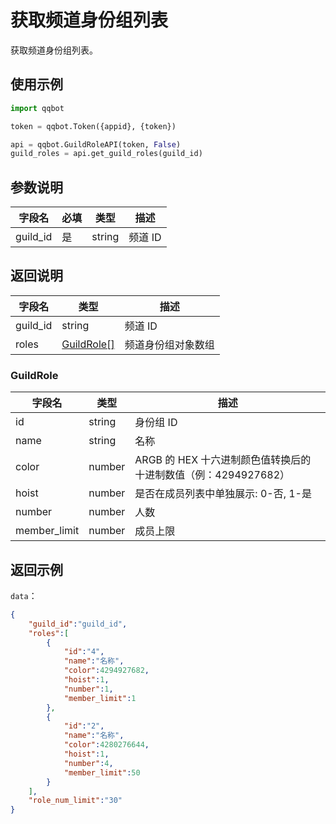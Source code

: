 # 获取频道身份组列表

获取频道身份组列表。

## 使用示例

```python
import qqbot

token = qqbot.Token({appid}, {token})

api = qqbot.GuildRoleAPI(token, False)
guild_roles = api.get_guild_roles(guild_id)
```

## 参数说明

| 字段名  | 必填 | 类型   | 描述    |
| ------- | ---- | ------ | ------- |
| guild_id | 是   | string | 频道 ID |

## 返回说明

| 字段名   | 类型                    | 描述               |
| -------- | ----------------------- | ------------------ |
| guild_id | string                  | 频道 ID            |
| roles    | [GuildRole[]](#guildrole) | 频道身份组对象数组 |

### GuildRole

| 字段名       | 类型   | 描述                                                           |
| ------------ | ------ | -------------------------------------------------------------- |
| id           | string | 身份组 ID                                                      |
| name         | string | 名称                                                           |
| color        | number | ARGB 的 HEX 十六进制颜色值转换后的十进制数值（例：4294927682） |
| hoist        | number | 是否在成员列表中单独展示: 0-否, 1-是                           |
| number       | number | 人数                                                           |
| member_limit | number | 成员上限                                                       |

## 返回示例

`data`：

```json
{
    "guild_id":"guild_id",
    "roles":[
        {
            "id":"4",
            "name":"名称",
            "color":4294927682,
            "hoist":1,
            "number":1,
            "member_limit":1
        },
        {
            "id":"2",
            "name":"名称",
            "color":4280276644,
            "hoist":1,
            "number":4,
            "member_limit":50
        }
    ],
    "role_num_limit":"30"
}
```
